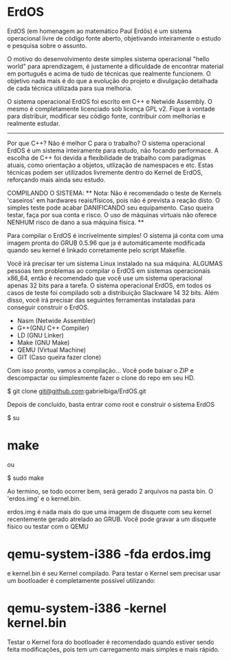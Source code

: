 ErdOS
=====

ErdOS (em homenagem ao matemático Paul Erdős) é um sistema operacional livre de código fonte aberto, objetivando inteiramente o estudo e pesquisa sobre o assunto.

O motivo do desenvolvimento deste simples sistema operacional "hello world" para aprendizagem, é justamente a dificuldade de encontrar material em português e acima de tudo de técnicas que realmente funcionem. O objetivo nada mais é do que a evolução do projeto e divulgação detalhada de cada técnica utilizada para sua melhoria.

O sistema operacional ErdOS foi escrito em C++ e Netwide Assembly. O mesmo é completamente licenciado sob licença GPL v2. Fique à vontade para distribuir, modificar seu código fonte, contribuir com melhorias e realmente estudar.

---

Por que C++? Não é melhor C para o trabalho?
O sistema operacional ErdOS é um sistema inteiramente para estudo, não focando performace. A escolha de C++ foi devida a flexibilidade de trabalho com paradigmas atuais, como orientação a objetos, utlização de namespaces e etc. Estas técnicas podem ser utilizados livremente dentro do Kernel de ErdOS, reforçando mais ainda seu estudo.

COMPILANDO O SISTEMA:
** Nota: Não é recomendado o teste de Kernels 'caseiros' em hardwares reais/físicos, pois não é prevista a reação disto. O simples teste pode acabar DANIFICANDO seu equipamento. Caso queira testar, faça por sua conta e risco. O uso de máquinas virtuais não oferece NENHUM risco de dano a sua máquina física. **

Para compilar o ErdOS é incrívelmente simples! O sistema já conta com uma imagem pronta do GRUB 0.5.96 que ja é automáticamente modificada quando seu kernel é linkado corretamente pelo script Makefile.


Você irá precisar ter um sistema Linux instalado na sua máquina. ALGUMAS pessoas tem problemas ao compilar o ErdOS em sistemas operacionais x86_64, então é recomendado que você use um sistema operacional apenas 32 bits para a tarefa. O sistema operacional ErdOS, em todos os casos de teste foi compilado sob a distribuição Slackware 14 32 bits.
Além disso, você irá precisar das seguintes ferramentas instaladas para conseguir construir o ErdOS.

- Nasm (Netwide Assembler)
- G++(GNU C++ Compiler)
- LD (GNU Linker)
- Make (GNU Make)
- QEMU (Virtual Machine)
- GIT (Caso queira fazer clone)

Com isso pronto, vamos a compilação...
Você pode baixar o ZIP e descompactar ou simplesmente fazer o clone do repo em seu HD.

$ git clone git@github.com:gabrielbiga/ErdOS.git

Depois de concluído, basta entrar como root e construir o sistema ErdOS

$ su
# make

ou

$ sudo make

Ao termino, se todo ocorrer bem, será gerado 2 arquivos na pasta bin. O 'erdos.img' e o kernel.bin.

erdos.img é nada mais do que uma imagem de disquete com seu kernel recentemente gerado atrelado ao GRUB. Você pode gravar a um disquete físico ou testar com o QEMU

# qemu-system-i386 -fda erdos.img

e kernel.bin é seu Kernel compilado. Para testar o Kernel sem precisar usar um bootloader é completamente possível utilizando:

# qemu-system-i386 -kernel kernel.bin

Testar o Kernel fora do bootloader é recomendado quando estiver sendo feita modificações, pois tem um carregamento mais simples e mais rápido.
